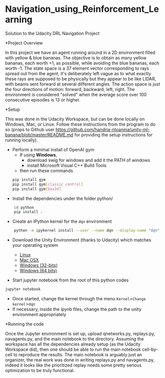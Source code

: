 # Navigation_using_Reinforcement_Learning
Solution to the Udacity DRL Navigation Project

*Project Overview

In this project we have an agent running around in a 2D environment filled with yellow & blue bananas.  The objective is to obtain as many yellow bananas, each worth +1, as possible, while avoiding the blue bananas, each worth -1.  The state space is a 37 element vector corresponding to rays spread out from the agent, it's deliberately left vague as to what exactly these rays are supposed to be physically but they appear to be like LIDAR, with beams sent forward at several different angles.  The action space is just the four directions of motion: forward, backward, left, right.  The environment is considered "solved" when the average score over 100 consecutive episodes is 13 or higher.

*Setup

This was done in the Udacity Workspace, but can be done locally on Windows, Mac, or Linux.  Follow these instructions from the program to do so (props to Github user https://github.com/handria-ntoanina/unity-ml-banana/blob/master/README.md for providing the setup instructions for running locally).  

* Perform a minimal install of OpenAI gym
	* If using __Windows__, 
		* download swig for windows and add it the PATH of windows
		* install Microsoft Visual C++ Build Tools
	* then run these commands
	```bash
	pip install gym
	pip install gym[classic_control]
	pip install gym[box2d]
	```
* Install the dependencies under the folder python/
```bash
	cd python
	pip install .
```
* Create an IPython kernel for the `dqn` environment
```bash
	python -m ipykernel install --user --name dqn --display-name "dqn"
```
* Download the Unity Environment (thanks to Udacity) which matches your operating system
	* [Linux](https://s3-us-west-1.amazonaws.com/udacity-drlnd/P1/Banana/Banana_Linux.zip)
	* [Mac OSX](https://s3-us-west-1.amazonaws.com/udacity-drlnd/P1/Banana/Banana.app.zip)
	* [Windows (32-bits)](https://s3-us-west-1.amazonaws.com/udacity-drlnd/P1/Banana/Banana_Windows_x86.zip)
	* [Windows (64 bits)](https://s3-us-west-1.amazonaws.com/udacity-drlnd/P1/Banana/Banana_Windows_x86_64.zip)

* Start jupyter notebook from the root of this python codes
```bash
jupyter notebook
```
* Once started, change the kernel through the menu `Kernel`>`Change kernel`>`dqn`
* If necessary, inside the ipynb files, change the path to the unity environment appropriately


*Running the code 

Once the Jupyter environment is set up, upload qnetworks.py, replays.py, navagents.py, and the main notebook to the directory.  Assuming the workspace has all the dependencies already setup (as the Udacity Workspace did), then one should be able to run the main notebook cell-by-cell to reproduce the results.  The main notebook is arguably just an organizer, the real work was done in writing replays.py and navagents.py, indeed it looks like the prioritized replay needs some pretty serious optimization to be truly functional.


